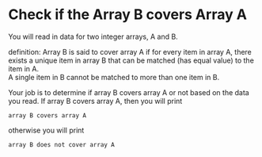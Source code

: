 #  Check if the Array B covers Array A

You will read in data for two integer arrays, A and B.   

definition:  Array B is said to cover array A if for every item in array A, there exists a unique item in array B that can be matched (has equal value) to the item in A.   
A single item in B cannot be matched to more than one item in B.    

Your job is to determine if array B covers array A or not based on the data you read.   If array B covers array A, then you will print 

	array B covers array A

otherwise you will print

	array B does not cover array A

